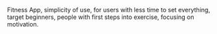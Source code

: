 Fitness App, simplicity of use, for users with less time to set everything, target beginners, people with first steps into exercise, focusing on motivation.